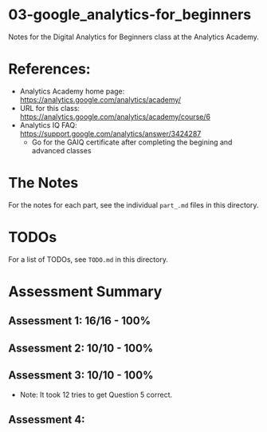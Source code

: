 # 03-google_analytics-for_beginners

Notes for the Digital Analytics for Beginners class at the Analytics Academy.

# References:

- Analytics Academy home page: https://analytics.google.com/analytics/academy/
- URL for this class: https://analytics.google.com/analytics/academy/course/6
- Analytics IQ FAQ: https://support.google.com/analytics/answer/3424287
  - Go for the GAIQ certificate after completing the begining and advanced classes

# The Notes

For the notes for each part, see the individual `part_.md` files in this directory.

# TODOs

For a list of TODOs, see `TODO.md` in this directory.

# Assessment Summary

## Assessment 1: 16/16 - 100%

## Assessment 2: 10/10 - 100%

## Assessment 3: 10/10 - 100%

- Note: It took 12 tries to get Question 5 correct.

## Assessment 4:

